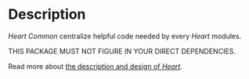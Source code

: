 # Description

_Heart Common_ centralize helpful code needed by every _Heart_ modules.

THIS PACKAGE MUST NOT FIGURE IN YOUR DIRECT DEPENDENCIES.

Read more about [the description and design of _Heart_](https://gitlab.com/fabernovel/heart/-/blob/master/README.md).
